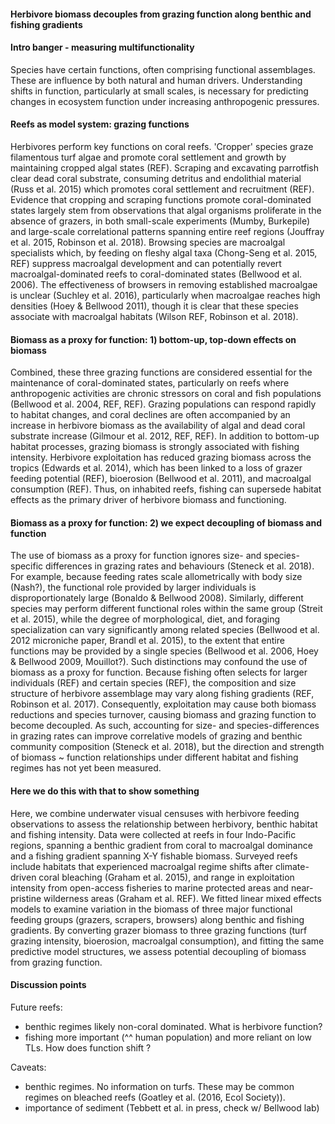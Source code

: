 #### 	Herbivore biomass decouples from grazing function along benthic and fishing gradients





#### Intro banger - measuring multifunctionality

Species have certain functions, often comprising functional assemblages. These are influence by both natural and human drivers. Understanding shifts in function, particularly at small scales, is necessary for predicting changes in ecosystem function under increasing anthropogenic pressures.

#### Reefs as model system: grazing functions

Herbivores perform key functions on coral reefs. 'Cropper' species graze filamentous turf algae and promote coral settlement and growth by maintaining cropped algal states (REF). Scraping and excavating parrotfish clear dead coral substrate, consuming detritus and endolithial material (Russ et al. 2015) which promotes coral settlement and recruitment (REF). Evidence that cropping and scraping functions promote coral-dominated states largely stem from observations that algal organisms proliferate in the absence of grazers, in both small-scale experiments (Mumby, Burkepile) and large-scale correlational patterns spanning entire reef regions (Jouffray et al. 2015, Robinson et al. 2018). Browsing species are macroalgal specialists which, by feeding on fleshy algal taxa (Chong-Seng et al. 2015, REF) suppress macroalgal development and can potentially revert macroalgal-dominated reefs to coral-dominated states (Bellwood et al. 2006). The effectiveness of browsers in removing established macroalgae is unclear (Suchley et al. 2016), particularly when macroalgae reaches high densities (Hoey & Bellwood 2011), though it is clear that these species associate with macroalgal habitats (Wilson REF, Robinson et al. 2018).

#### Biomass as a proxy for function: 1) bottom-up, top-down effects on biomass

Combined, these three grazing functions are considered essential for the maintenance of coral-dominated states, particularly on reefs where anthropogenic activities are chronic stressors on coral and fish populations (Bellwood et al. 2004, REF, REF). Grazing populations can respond rapidly to habitat changes, and coral declines are often accompanied by an increase in herbivore biomass as the availability of algal and dead coral substrate increase (Gilmour et al. 2012, REF, REF).  In addition to bottom-up habitat processes, grazing biomass is strongly associated with fishing intensity. Herbivore exploitation has reduced grazing biomass across the tropics (Edwards et al. 2014), which has been linked to a loss of grazer feeding potential (REF), bioerosion (Bellwood et al. 2011), and macroalgal consumption (REF). Thus, on inhabited reefs, fishing can supersede habitat effects as the primary driver of herbivore biomass and functioning.

#### Biomass as a proxy for function: 2) we expect decoupling of biomass and function

The use of biomass as a proxy for function ignores size- and species-specific differences in grazing rates and behaviours (Steneck et al. 2018). For example, because feeding rates scale allometrically with body size (Nash?), the functional role provided by larger individuals is disproportionately large (Bonaldo & Bellwood 2008). Similarly, different species may perform different functional roles within the same group (Streit et al. 2015), while the degree of morphological, diet, and foraging specialization can vary significantly among related species (Bellwood et al. 2012 microniche paper, Brandl et al. 2015), to the extent that entire functions may be provided by a single species (Bellwood et al. 2006, Hoey & Bellwood 2009, Mouillot?).  Such distinctions may confound the use of biomass as a proxy for function. Because fishing often selects for larger individuals (REF) and certain species (REF), the composition and size structure of herbivore assemblage may vary along fishing gradients (REF, Robinson et al. 2017). Consequently, exploitation may cause both biomass reductions and species turnover, causing biomass and grazing function to become decoupled. As such, accounting for size- and species-differences in grazing rates can improve correlative models of grazing and benthic community composition (Steneck et al. 2018), but the direction and strength of biomass ~ function relationships under different habitat and fishing regimes has not yet been measured. 

#### Here we do this with that to show something

Here, we combine underwater visual censuses with herbivore feeding observations to assess the relationship between herbivory, benthic habitat and fishing intensity. Data were collected at reefs in four Indo-Pacific regions, spanning a benthic gradient from coral to macroalgal dominance and a fishing gradient spanning X-Y fishable biomass. Surveyed reefs include habitats that experienced macroalgal regime shifts after climate-driven coral bleaching (Graham et al. 2015), and range in exploitation intensity from open-access fisheries to marine protected areas and near-pristine wilderness areas (Graham et al. REF). We fitted linear mixed effects models to examine variation in the biomass of three major functional feeding groups (grazers, scrapers, browsers) along benthic and fishing gradients. By converting grazer biomass to three grazing functions (turf grazing intensity, bioerosion, macroalgal consumption), and fitting the same predictive model structures, we assess potential decoupling of biomass from grazing function.









#### Discussion points

Future reefs:

* benthic regimes likely non-coral dominated. What is herbivore function?
* fishing more important (^^ human population) and more reliant on low TLs. How does function shift ?

Caveats:

* benthic regimes. No information on turfs. These may be common regimes on bleached reefs (Goatley et al. (2016, Ecol Society)).
* importance of sediment (Tebbett et al. in press, check w/ Bellwood lab)

